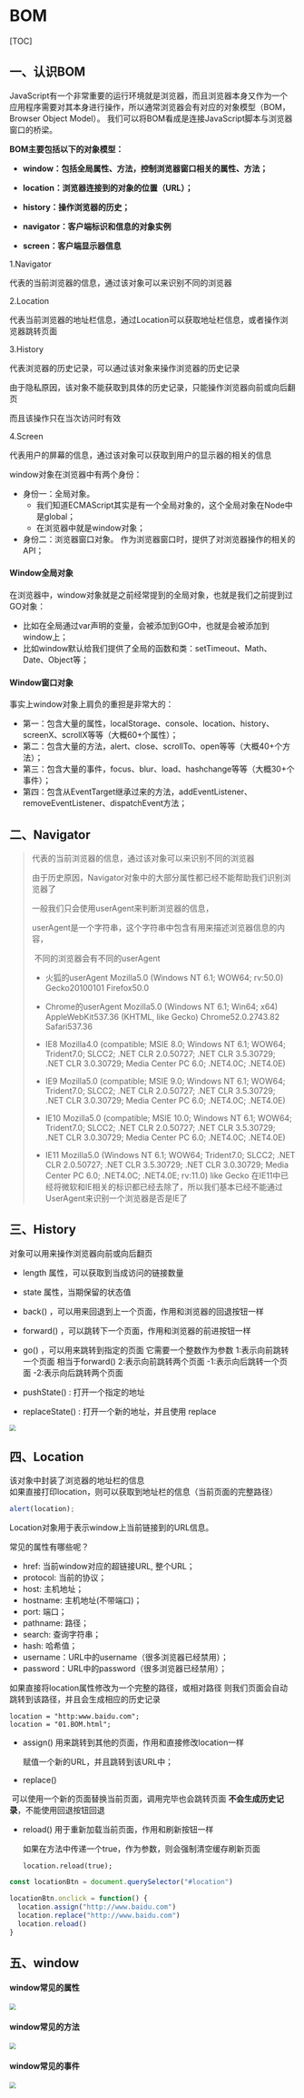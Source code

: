 # BOM



[TOC]



## 一、认识BOM

JavaScript有一个非常重要的运行环境就是浏览器，而且浏览器本身又作为一个应用程序需要对其本身进行操作，所以通常浏览器会有对应的对象模型（BOM，Browser Object Model）。
我们可以将BOM看成是连接JavaScript脚本与浏览器窗口的桥梁。



**BOM主要包括以下的对象模型：**

- **window：包括全局属性、方法，控制浏览器窗口相关的属性、方法；**

- **location：浏览器连接到的对象的位置（URL）；**

- **history：操作浏览器的历史；**

- **navigator：客户端标识和信息的对象实例** 

- **screen：客户端显示器信息**

  

1.Navigator  

 代表的当前浏览器的信息，通过该对象可以来识别不同的浏览器  

2.Location  

 代表当前浏览器的地址栏信息，通过Location可以获取地址栏信息，或者操作浏览器跳转页面  

3.History  

 代表浏览器的历史记录，可以通过该对象来操作浏览器的历史记录  

由于隐私原因，该对象不能获取到具体的历史记录，只能操作浏览器向前或向后翻页  

而且该操作只在当次访问时有效  

4.Screen  

 代表用户的屏幕的信息，通过该对象可以获取到用户的显示器的相关的信息  



window对象在浏览器中有两个身份：

- 身份一：全局对象。
  - 我们知道ECMAScript其实是有一个全局对象的，这个全局对象在Node中是global；
  - 在浏览器中就是window对象；
- 身份二：浏览器窗口对象。
    作为浏览器窗口时，提供了对浏览器操作的相关的API；



#### Window全局对象

在浏览器中，window对象就是之前经常提到的全局对象，也就是我们之前提到过GO对象：

- 比如在全局通过var声明的变量，会被添加到GO中，也就是会被添加到window上；
- 比如window默认给我们提供了全局的函数和类：setTimeout、Math、Date、Object等；



#### Window窗口对象

事实上window对象上肩负的重担是非常大的：

- 第一：包含大量的属性，localStorage、console、location、history、screenX、scrollX等等（大概60+个属性）；
- 第二：包含大量的方法，alert、close、scrollTo、open等等（大概40+个方法）；
- 第三：包含大量的事件，focus、blur、load、hashchange等等（大概30+个事件）；
- 第四：包含从EventTarget继承过来的方法，addEventListener、removeEventListener、dispatchEvent方法；



## 二、Navigator

>  代表的当前浏览器的信息，通过该对象可以来识别不同的浏览器  
>
>  由于历史原因，Navigator对象中的大部分属性都已经不能帮助我们识别浏览器了  
>
>  一般我们只会使用userAgent来判断浏览器的信息，  
>
> ​	userAgent是一个字符串，这个字符串中包含有用来描述浏览器信息的内容，  
>
> ​	不同的浏览器会有不同的userAgent  
>
> 
>
> - 火狐的userAgent 
>   Mozilla5.0 (Windows NT 6.1; WOW64; rv:50.0) Gecko20100101 Firefox50.0  
>
> - Chrome的userAgent 
>   Mozilla5.0 (Windows NT 6.1; Win64; x64) AppleWebKit537.36 (KHTML, like Gecko) Chrome52.0.2743.82 Safari537.36  
>
> - IE8 
>   Mozilla4.0 (compatible; MSIE 8.0; Windows NT 6.1; WOW64; Trident7.0; SLCC2; .NET CLR 2.0.50727; .NET CLR 3.5.30729; .NET CLR 3.0.30729; Media Center PC 6.0; .NET4.0C; .NET4.0E)  
>
> - IE9 
>   Mozilla5.0 (compatible; MSIE 9.0; Windows NT 6.1; WOW64; Trident7.0; SLCC2; .NET CLR 2.0.50727; .NET CLR 3.5.30729; .NET CLR 3.0.30729; Media Center PC 6.0; .NET4.0C; .NET4.0E)  
>
> - IE10 
>   Mozilla5.0 (compatible; MSIE 10.0; Windows NT 6.1; WOW64; Trident7.0; SLCC2; .NET CLR 2.0.50727; .NET CLR 3.5.30729; .NET CLR 3.0.30729; Media Center PC 6.0; .NET4.0C; .NET4.0E)  
>
> - IE11 
>   Mozilla5.0 (Windows NT 6.1; WOW64; Trident7.0; SLCC2; .NET CLR 2.0.50727; .NET CLR 3.5.30729; .NET CLR 3.0.30729; Media Center PC 6.0; .NET4.0C; .NET4.0E; rv:11.0) like Gecko 
>    在IE11中已经将微软和IE相关的标识都已经去除了，所以我们基本已经不能通过UserAgent来识别一个浏览器是否是IE了  





## 三、History 

 对象可以用来操作浏览器向前或向后翻页	 

- length  属性，可以获取到当成访问的链接数量 

- state 属性，当期保留的状态值

  

- back() ，可以用来回退到上一个页面，作用和浏览器的回退按钮一样	 

- forward()  ，可以跳转下一个页面，作用和浏览器的前进按钮一样	 

- go()  ，可以用来跳转到指定的页面   它需要一个整数作为参数 
  	1:表示向前跳转一个页面 相当于forward() 
    	2:表示向前跳转两个页面 
    	-1:表示向后跳转一个页面 
    	-2:表示向后跳转两个页面  

- pushState() : 打开一个指定的地址

- replaceState() : 打开一个新的地址，并且使用 replace



<img src="./dom&&bom/BOM——history.jpg" style="zoom:67%;" />

## 四、Location  

 该对象中封装了浏览器的地址栏的信息	 
如果直接打印location，则可以获取到地址栏的信息（当前页面的完整路径） 

```js
alert(location);  
```



Location对象用于表示window上当前链接到的URL信息。

常见的属性有哪些呢？

- href: 当前window对应的超链接URL, 整个URL；
- protocol: 当前的协议；
- host: 主机地址；
- hostname: 主机地址(不带端口)；
- port: 端口；
- pathname: 路径；
- search: 查询字符串；
- hash: 哈希值；
- username：URL中的username（很多浏览器已经禁用）；
- password：URL中的password（很多浏览器已经禁用）；



如果直接将location属性修改为一个完整的路径，或相对路径 
则我们页面会自动跳转到该路径，并且会生成相应的历史记录 

```
location = "http:www.baidu.com";  
location = "01.BOM.html";  

```



- assign() 
   用来跳转到其他的页面，作用和直接修改location一样	  

    赋值一个新的URL，并且跳转到该URL中；

- replace()  

​		 可以使用一个新的页面替换当前页面，调用完毕也会跳转页面 
​			**不会生成历史记录**，不能使用回退按钮回退



- reload() 
   用于重新加载当前页面，作用和刷新按钮一样  

   如果在方法中传递一个true，作为参数，则会强制清空缓存刷新页面 

  ```
  location.reload(true);	
  ```

  

```js
const locationBtn = document.querySelector("#location")

locationBtn.onclick = function() {
  location.assign("http://www.baidu.com")
  location.replace("http://www.baidu.com")
  location.reload()
}
```



## 五、window  

#### window常见的属性

<img src="./dom&&bom/属性.jpg" style="zoom:67%;" />



#### window常见的方法

<img src="./dom&&bom/方法.jpg" style="zoom:67%;" />



#### window常见的事件

<img src="./dom&&bom/事件.jpg" style="zoom:67%;" />